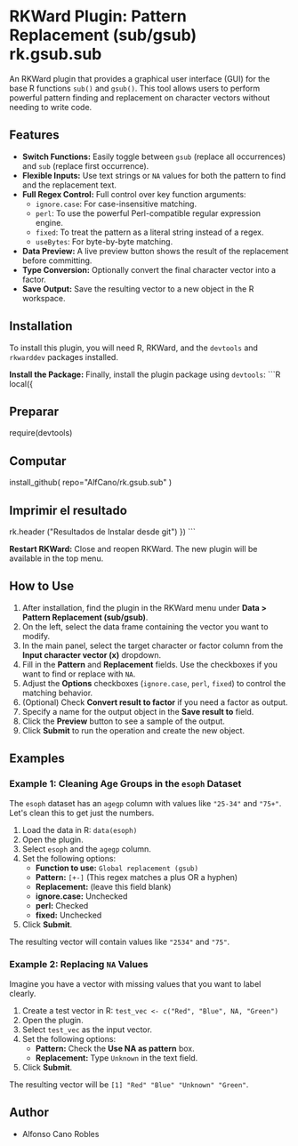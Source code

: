 # RKWard Plugin: Pattern Replacement (sub/gsub) rk.gsub.sub

An RKWard plugin that provides a graphical user interface (GUI) for the base R functions `sub()` and `gsub()`. This tool allows users to perform powerful pattern finding and replacement on character vectors without needing to write code.

## Features

*   **Switch Functions:** Easily toggle between `gsub` (replace all occurrences) and `sub` (replace first occurrence).
*   **Flexible Inputs:** Use text strings or `NA` values for both the pattern to find and the replacement text.
*   **Full Regex Control:** Full control over key function arguments:
    *   `ignore.case`: For case-insensitive matching.
    *   `perl`: To use the powerful Perl-compatible regular expression engine.
    *   `fixed`: To treat the pattern as a literal string instead of a regex.
    *   `useBytes`: For byte-by-byte matching.
*   **Data Preview:** A live preview button shows the result of the replacement before committing.
*   **Type Conversion:** Optionally convert the final character vector into a factor.
*   **Save Output:** Save the resulting vector to a new object in the R workspace.

## Installation

To install this plugin, you will need R, RKWard, and the `devtools` and `rkwarddev` packages installed.


 **Install the Package:**
    Finally, install the plugin package using `devtools`:
    ```R
    local({
## Preparar
require(devtools)
## Computar
  install_github(
    repo="AlfCano/rk.gsub.sub"
  )
## Imprimir el resultado
rk.header ("Resultados de Instalar desde git")
})
    ```

 **Restart RKWard:**
    Close and reopen RKWard. The new plugin will be available in the top menu.

## How to Use

1.  After installation, find the plugin in the RKWard menu under **Data > Pattern Replacement (sub/gsub)**.
2.  On the left, select the data frame containing the vector you want to modify.
3.  In the main panel, select the target character or factor column from the **Input character vector (x)** dropdown.
4.  Fill in the **Pattern** and **Replacement** fields. Use the checkboxes if you want to find or replace with `NA`.
5.  Adjust the **Options** checkboxes (`ignore.case`, `perl`, `fixed`) to control the matching behavior.
6.  (Optional) Check **Convert result to factor** if you need a factor as output.
7.  Specify a name for the output object in the **Save result to** field.
8.  Click the **Preview** button to see a sample of the output.
9.  Click **Submit** to run the operation and create the new object.

## Examples

### Example 1: Cleaning Age Groups in the `esoph` Dataset

The `esoph` dataset has an `agegp` column with values like `"25-34"` and `"75+"`. Let's clean this to get just the numbers.

1.  Load the data in R: `data(esoph)`
2.  Open the plugin.
3.  Select `esoph` and the `agegp` column.
4.  Set the following options:
    *   **Function to use:** `Global replacement (gsub)`
    *   **Pattern:** `[+-]` (This regex matches a plus OR a hyphen)
    *   **Replacement:** (leave this field blank)
    *   **ignore.case:** Unchecked
    *   **perl:** Checked
    *   **fixed:** Unchecked
5.  Click **Submit**.

The resulting vector will contain values like `"2534"` and `"75"`.

### Example 2: Replacing `NA` Values

Imagine you have a vector with missing values that you want to label clearly.

1.  Create a test vector in R: `test_vec <- c("Red", "Blue", NA, "Green")`
2.  Open the plugin.
3.  Select `test_vec` as the input vector.
4.  Set the following options:
    *   **Pattern:** Check the **Use NA as pattern** box.
    *   **Replacement:** Type `Unknown` in the text field.
5.  Click **Submit**.

The resulting vector will be `[1] "Red" "Blue" "Unknown" "Green"`.

## Author

*   Alfonso Cano Robles
